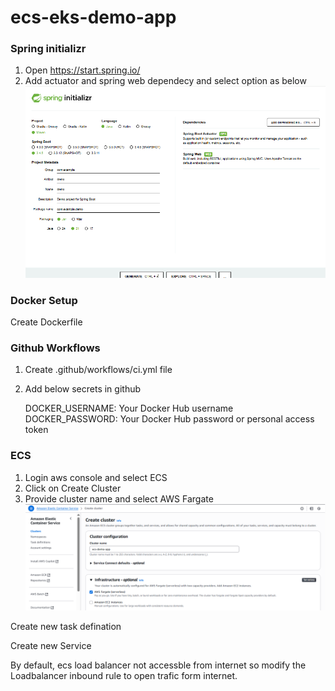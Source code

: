 # ecs-eks-demo-app

### Spring initializr 

1. Open https://start.spring.io/
2. Add actuator and spring web dependecy and select option as below 
![SpringInitializer](images/spring-initializer.png)


### Docker Setup
Create Dockerfile

### Github Workflows
1. Create .github/workflows/ci.yml file
2. Add below secrets in github

    DOCKER_USERNAME: Your Docker Hub username
    DOCKER_PASSWORD: Your Docker Hub password or personal access token

### ECS 
1. Login aws console and select ECS
2. Click on Create Cluster
3. Provide cluster name and select AWS Fargate 
![ECS](images/ecs-cluster.png)


Create new task defination

Create new Service

By default, ecs load balancer not accessble from internet so modify the Loadbalancer inbound rule to open trafic form internet.





